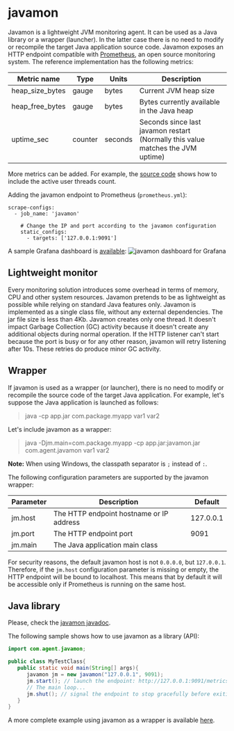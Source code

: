 # javamon

Javamon is a lightweight JVM monitoring agent. It can be used as a Java library or a wrapper (launcher).
In the latter case there is no need to modify or recompile the target Java application source code. Javamon exposes
an HTTP endpoint compatible with [Prometheus](https://github.com/prometheus), an open source monitoring system.
The reference implementation has the following metrics:  

| Metric name     | Type    | Units   | Description                                                                        |
| --------------- | ------- | ------- | -----------------------------------------------------------------------------------|
| heap_size_bytes | gauge   | bytes   | Current JVM heap size                                                              |
| heap_free_bytes	| gauge   | bytes   | Bytes currently available in the Java heap                                         |
| uptime_sec      | counter | seconds | Seconds since last javamon restart<br>(Normally this value matches the JVM uptime) |

More metrics can be added. For example, the [source code](/src/com/agent/javamon.java#L121-L127)
shows how to include the active user threads count.  

Adding the javamon endpoint to Prometheus (`prometheus.yml`):

```
scrape-configs:
  - job_name: 'javamon'

    # Change the IP and port according to the javamon configuration
    static_configs:
      - targets: ['127.0.0.1:9091']
```

A sample Grafana dashboard is [available](/dashboard_javamon.json):
![javamon dashboard for Grafana](https://vkamenar.github.io/javamon/dashboard_javamon.png)


## Lightweight monitor

Every monitoring solution introduces some overhead in terms of memory, CPU and other system resources.
Javamon pretends to be as lightweight as possible while relying on standard Java features only. Javamon
is implemented as a single class file, without any external dependencies. The jar file size is less than
4Kb. Javamon creates only one thread. It doesn't impact Garbage Collection (GC) activity because it
doesn't create any additional objects during normal operation. If the HTTP listener can't start because
the port is busy or for any other reason, javamon will retry listening after 10s. These retries do
produce minor GC activity.  

## Wrapper

If javamon is used as a wrapper (or launcher), there is no need to modify or recompile the source code
of the target Java application. For example, let's suppose the Java application is launched as follows:  

>java -cp app.jar com.package.myapp var1 var2

Let's include javamon as a wrapper:

>java -Djm.main=com.package.myapp -cp app.jar:javamon.jar com.agent.javamon var1 var2

**Note:** When using Windows, the classpath separator is `;` instead of `:`.

The following configuration parameters are supported by the javamon wrapper:

| Parameter | Description                              | Default   |
| --------- | ---------------------------------------- | --------- |
| jm.host   | The HTTP endpoint hostname or IP address | 127.0.0.1 |
| jm.port   | The HTTP endpoint port                   | 9091      |
| jm.main   | The Java application main class          |           |

For security reasons, the default javamon host is not `0.0.0.0`, but `127.0.0.1`. Therefore, if the
`jm.host` configuration parameter is missing or empty, the HTTP endpoint will be bound to localhost.
This means that by default it will be accessible only if Prometheus is running on the same host.  

## Java library

Please, check the [javamon javadoc](https://vkamenar.github.io/javamon/javadoc.htm).  

The following sample shows how to use javamon as a library (API):

```java
import com.agent.javamon;

public class MyTestClass{
   public static void main(String[] args){
      javamon jm = new javamon("127.0.0.1", 9091);
      jm.start(); // launch the endpoint: http://127.0.0.1:9091/metrics
      // The main loop...
      jm.shut(); // signal the endpoint to stop gracefully before exiting
   }
}
```

A more complete example using javamon as a wrapper is available [here](/test/TestAPI.java).  
